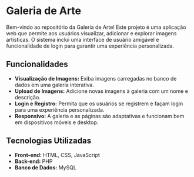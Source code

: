 # Galeria de Arte

Bem-vindo ao repositório da Galeria de Arte! Este projeto é uma aplicação web que permite aos usuários visualizar, adicionar e explorar imagens artísticas. O sistema inclui uma interface de usuário amigável e funcionalidade de login para garantir uma experiência personalizada.

## Funcionalidades

- **Visualização de Imagens:** Exiba imagens carregadas no banco de dados em uma galeria interativa.
- **Upload de Imagens:** Adicione novas imagens à galeria com um nome e descrição.
- **Login e Registro:** Permita que os usuários se registrem e façam login para uma experiência personalizada.
- **Responsivo:** A galeria e as páginas são adaptativas e funcionam bem em dispositivos móveis e desktop.

## Tecnologias Utilizadas

- **Front-end:** HTML, CSS, JavaScript
- **Back-end:** PHP
- **Banco de Dados:** MySQL
